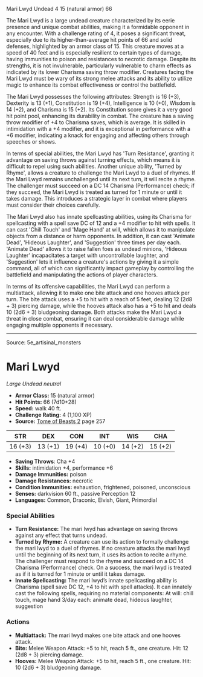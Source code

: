 <MonsterName/>Mari Lwyd</MonsterName>
<CreatureType/>Undead</CreatureType>
<CR/>4</CR>
<AC/>15 (natural armor)</AC>
<HP/>66</HP>
<summary>The Mari Lwyd is a large undead creature characterized by its eerie presence and unique combat abilities, making it a formidable opponent in any encounter. With a challenge rating of 4, it poses a significant threat, especially due to its higher-than-average hit points of 66 and solid defenses, highlighted by an armor class of 15. This creature moves at a speed of 40 feet and is especially resilient to certain types of damage, having immunities to poison and resistances to necrotic damage. Despite its strengths, it is not invulnerable, particularly vulnerable to charm effects as indicated by its lower Charisma saving throw modifier. Creatures facing the Mari Lwyd must be wary of its strong melee attacks and its ability to utilize magic to enhance its combat effectiveness or control the battlefield.</summary>

<detail>

The Mari Lwyd possesses the following attributes: Strength is 16 (+3), Dexterity is 13 (+1), Constitution is 19 (+4), Intelligence is 10 (+0), Wisdom is 14 (+2), and Charisma is 15 (+2). Its Constitution score gives it a very good hit point pool, enhancing its durability in combat. The creature has a saving throw modifier of +4 to Charisma saves, which is average. It is skilled in intimidation with a +4 modifier, and it is exceptional in performance with a +6 modifier, indicating a knack for engaging and affecting others through speeches or shows.

In terms of special abilities, the Mari Lwyd has 'Turn Resistance', granting it advantage on saving throws against turning effects, which means it is difficult to repel using such abilities. Another unique ability, 'Turned by Rhyme', allows a creature to challenge the Mari Lwyd to a duel of rhymes. If the Mari Lwyd remains unchallenged until its next turn, it will recite a rhyme. The challenger must succeed on a DC 14 Charisma (Performance) check; if they succeed, the Mari Lwyd is treated as turned for 1 minute or until it takes damage. This introduces a strategic layer in combat where players must consider their choices carefully.

The Mari Lwyd also has innate spellcasting abilities, using its Charisma for spellcasting with a spell save DC of 12 and a +4 modifier to hit with spells. It can cast 'Chill Touch' and 'Mage Hand' at will, which allows it to manipulate objects from a distance or harm opponents. In addition, it can cast 'Animate Dead', 'Hideous Laughter', and 'Suggestion' three times per day each. 'Animate Dead' allows it to raise fallen foes as undead minions, 'Hideous Laughter' incapacitates a target with uncontrollable laughter, and 'Suggestion' lets it influence a creature's actions by giving it a simple command, all of which can significantly impact gameplay by controlling the battlefield and manipulating the actions of player characters.

In terms of its offensive capabilities, the Mari Lwyd can perform a multiattack, allowing it to make one bite attack and one hooves attack per turn. The bite attack uses a +5 to hit with a reach of 5 feet, dealing 12 (2d8 + 3) piercing damage, while the hooves attack also has a +5 to hit and deals 10 (2d6 + 3) bludgeoning damage. Both attacks make the Mari Lwyd a threat in close combat, ensuring it can deal considerable damage while engaging multiple opponents if necessary.</detail>



---

Source: 5e_artisinal_monsters

# Mari Lwyd

*Large* *Undead* *neutral*

- **Armor Class:** 15 (natural armor)
- **Hit Points:** 66 (7d10+28)
- **Speed:** walk 40 ft.
- **Challenge Rating:** 4 (1,100 XP)
- **Source:** [Tome of Beasts 2](https://koboldpress.com/kpstore/product/tome-of-beasts-2-for-5th-edition) page 257

| STR | DEX | CON | INT | WIS | CHA |
| --- | --- | --- | --- | --- | --- |
| 16 (+3) | 13 (+1) | 19 (+4) | 10 (+0) | 14 (+2) | 15 (+2) |

- **Saving Throws**: Cha +4
- **Skills:** intimidation +4, performance +6
- **Damage Immunities:** poison
- **Damage Resistances:** necrotic
- **Condition Immunities:** exhaustion, frightened, poisoned, unconscious
- **Senses:** darkvision 60 ft., passive Perception 12
- **Languages:** Common, Draconic, Elvish, Giant, Primordial

### Special Abilities

- **Turn Resistance:** The mari lwyd has advantage on saving throws against any effect that turns undead.
- **Turned by Rhyme:** A creature can use its action to formally challenge the mari lwyd to a duel of rhymes. If no creature attacks the mari lwyd until the beginning of its next turn, it uses its action to recite a rhyme. The challenger must respond to the rhyme and succeed on a DC 14 Charisma (Performance) check. On a success, the mari lwyd is treated as if it is turned for 1 minute or until it takes damage.
- **Innate Spellcasting:** The mari lwyd’s innate spellcasting ability is Charisma (spell save DC 12, +4 to hit with spell attacks). It can innately cast the following spells, requiring no material components:
At will: chill touch, mage hand
3/day each: animate dead, hideous laughter, suggestion

### Actions

- **Multiattack:** The mari lwyd makes one bite attack and one hooves attack.
- **Bite:** Melee Weapon Attack: +5 to hit, reach 5 ft., one creature. Hit: 12 (2d8 + 3) piercing damage.
- **Hooves:** Melee Weapon Attack: +5 to hit, reach 5 ft., one creature. Hit: 10 (2d6 + 3) bludgeoning damage.




